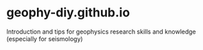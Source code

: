 # geophy-diy.github.io
Introduction and tips for geophysics research skills and knowledge (especially for seismology)
